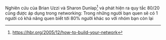Nghiên cứu của Brian Uzzi và Sharon Dunlap[^1] và phát hiện ra quy tắc 80/20 cũng được áp dụng trong networking: Trong những người bạn quen sẽ có 1 người có khả năng quen biết tới 80% người khác so với nhóm bạn còn lại

[^1]: https://hbr.org/2005/12/how-to-build-your-network